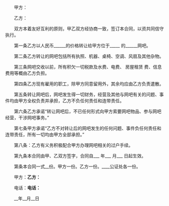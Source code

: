 
 


　　甲方：


　　乙方：


　　双方本着友好互利的原则，甲乙双方经协商一致，签订本合同，以资共同信守执行。


　　第一条乙方以人民币______的价格转让给甲方位于_____ 的______网吧。


　　第二条乙方转让的网吧包括所有执照、机器、桌椅、空调、风扇及其他杂物。


　　第三条网吧交收以前，所有积欠一切税款及水费、电费、
房屋租赁
费、信息费用等概由乙方负担。


　　第四条乙方现有雇用的职工，除甲方同意留用外，其余均应由乙方负责遣散。


　　第五条转让网吧后，网吧发生得一切财务，经营及其他与网吧有关的问题、事件均由甲方全权负责并承担，乙方不负任何责任和连带责任。


　　第六条乙方承诺“转让网吧后，不已任何形式向甲方索要网吧物品、参与网吧经营，干涉网吧事务。”


　　第七条甲方承诺“乙方不对转让后的网吧发生的任何问题、事件负任何责任和连带责任，所有一切均由甲方全部承担。”


　　第八条：乙方有义务积极配合甲方办理网吧相关的过户手续。


　　第九条本合同由甲、乙双方签字，合同自___ 年___ 月___ 日起生效。


　　第条本合同一式__份。甲方一份。乙方一份。____公证处各一份。


　　甲方：____乙方：____


　　电话：____电话：____


　　__年__月__日




 


 

 
 
 
 
 
  


  
 

  


  


  
 
 
 
 

